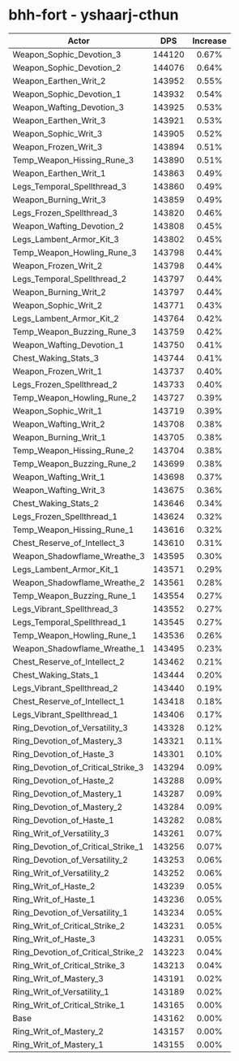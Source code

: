 # bhh-fort - yshaarj-cthun
| Actor | DPS | Increase |
|---|:---:|:---:|
|Weapon_Sophic_Devotion_3|144120|0.67%|
|Weapon_Sophic_Devotion_2|144076|0.64%|
|Weapon_Earthen_Writ_2|143952|0.55%|
|Weapon_Sophic_Devotion_1|143932|0.54%|
|Weapon_Wafting_Devotion_3|143925|0.53%|
|Weapon_Earthen_Writ_3|143921|0.53%|
|Weapon_Sophic_Writ_3|143905|0.52%|
|Weapon_Frozen_Writ_3|143894|0.51%|
|Temp_Weapon_Hissing_Rune_3|143890|0.51%|
|Weapon_Earthen_Writ_1|143863|0.49%|
|Legs_Temporal_Spellthread_3|143860|0.49%|
|Weapon_Burning_Writ_3|143859|0.49%|
|Legs_Frozen_Spellthread_3|143820|0.46%|
|Weapon_Wafting_Devotion_2|143808|0.45%|
|Legs_Lambent_Armor_Kit_3|143802|0.45%|
|Temp_Weapon_Howling_Rune_3|143798|0.44%|
|Weapon_Frozen_Writ_2|143798|0.44%|
|Legs_Temporal_Spellthread_2|143797|0.44%|
|Weapon_Burning_Writ_2|143797|0.44%|
|Weapon_Sophic_Writ_2|143771|0.43%|
|Legs_Lambent_Armor_Kit_2|143764|0.42%|
|Temp_Weapon_Buzzing_Rune_3|143759|0.42%|
|Weapon_Wafting_Devotion_1|143750|0.41%|
|Chest_Waking_Stats_3|143744|0.41%|
|Weapon_Frozen_Writ_1|143737|0.40%|
|Legs_Frozen_Spellthread_2|143733|0.40%|
|Temp_Weapon_Howling_Rune_2|143727|0.39%|
|Weapon_Sophic_Writ_1|143719|0.39%|
|Weapon_Wafting_Writ_2|143708|0.38%|
|Weapon_Burning_Writ_1|143705|0.38%|
|Temp_Weapon_Hissing_Rune_2|143704|0.38%|
|Temp_Weapon_Buzzing_Rune_2|143699|0.38%|
|Weapon_Wafting_Writ_1|143698|0.37%|
|Weapon_Wafting_Writ_3|143675|0.36%|
|Chest_Waking_Stats_2|143646|0.34%|
|Legs_Frozen_Spellthread_1|143624|0.32%|
|Temp_Weapon_Hissing_Rune_1|143616|0.32%|
|Chest_Reserve_of_Intellect_3|143610|0.31%|
|Weapon_Shadowflame_Wreathe_3|143595|0.30%|
|Legs_Lambent_Armor_Kit_1|143571|0.29%|
|Weapon_Shadowflame_Wreathe_2|143561|0.28%|
|Temp_Weapon_Buzzing_Rune_1|143554|0.27%|
|Legs_Vibrant_Spellthread_3|143552|0.27%|
|Legs_Temporal_Spellthread_1|143545|0.27%|
|Temp_Weapon_Howling_Rune_1|143536|0.26%|
|Weapon_Shadowflame_Wreathe_1|143495|0.23%|
|Chest_Reserve_of_Intellect_2|143462|0.21%|
|Chest_Waking_Stats_1|143444|0.20%|
|Legs_Vibrant_Spellthread_2|143440|0.19%|
|Chest_Reserve_of_Intellect_1|143418|0.18%|
|Legs_Vibrant_Spellthread_1|143406|0.17%|
|Ring_Devotion_of_Versatility_3|143328|0.12%|
|Ring_Devotion_of_Mastery_3|143321|0.11%|
|Ring_Devotion_of_Haste_3|143301|0.10%|
|Ring_Devotion_of_Critical_Strike_3|143294|0.09%|
|Ring_Devotion_of_Haste_2|143288|0.09%|
|Ring_Devotion_of_Mastery_1|143287|0.09%|
|Ring_Devotion_of_Mastery_2|143284|0.09%|
|Ring_Devotion_of_Haste_1|143282|0.08%|
|Ring_Writ_of_Versatility_3|143261|0.07%|
|Ring_Devotion_of_Critical_Strike_1|143256|0.07%|
|Ring_Devotion_of_Versatility_2|143253|0.06%|
|Ring_Writ_of_Versatility_2|143252|0.06%|
|Ring_Writ_of_Haste_2|143239|0.05%|
|Ring_Writ_of_Haste_1|143236|0.05%|
|Ring_Devotion_of_Versatility_1|143234|0.05%|
|Ring_Writ_of_Critical_Strike_2|143231|0.05%|
|Ring_Writ_of_Haste_3|143231|0.05%|
|Ring_Devotion_of_Critical_Strike_2|143223|0.04%|
|Ring_Writ_of_Critical_Strike_3|143213|0.04%|
|Ring_Writ_of_Mastery_3|143191|0.02%|
|Ring_Writ_of_Versatility_1|143189|0.02%|
|Ring_Writ_of_Critical_Strike_1|143165|0.00%|
|Base|143162|0.00%|
|Ring_Writ_of_Mastery_2|143157|0.00%|
|Ring_Writ_of_Mastery_1|143155|0.00%|
